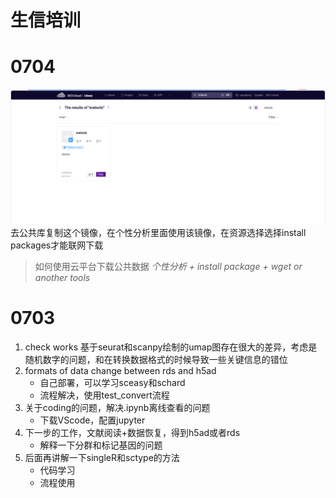 # 生信培训

# 0704
![sratools](png/sratools.png)
去公共库复制这个镜像，在个性分析里面使用该镜像，在资源选择选择install packages才能联网下载
> 如何使用云平台下载公共数据 *个性分析 + install package + wget or another tools*

# 0703
1. check works 
   基于seurat和scanpy绘制的umap图存在很大的差异，考虑是随机数字的问题，和在转换数据格式的时候导致一些关键信息的错位
2. formats of data change between rds and h5ad 
   - 自己部署，可以学习sceasy和schard
   - 流程解决，使用test_convert流程
3. 关于coding的问题，解决.ipynb离线查看的问题
   - 下载VScode，配置jupyter
4. 下一步的工作，文献阅读+数据恢复，得到h5ad或者rds
   - 解释一下分群和标记基因的问题
5. 后面再讲解一下singleR和sctype的方法
   - 代码学习
   - 流程使用